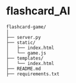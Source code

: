 # flashcard_AI

```plaintext
flashcard-game/
│
├── server.py
├── static/
│   ├── index.html
│   └── game.js
├── templates/
│   └── index.html
├── README.md
├── requirements.txt
